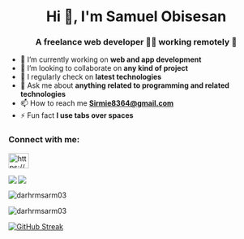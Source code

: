 <h1 align="center">Hi 👋, I'm Samuel Obisesan</h1>
<h3 align="center">A freelance web developer 👨‍💻 working remotely 🚀</h3>


- 🔭 I’m currently working on **web and app development**
- 👯 I’m looking to collaborate on **any kind of project**
- 📝 I regularly check on **latest technologies**
- 💬 Ask me about **anything related to programming and related technologies**
- 📫 How to reach me **Sirmie8364@gmail.com**
- ⚡ Fun fact **I use tabs over spaces**

<h3 align="left">Connect with me:</h3>
<p align="left">
<a href="https://linkedin.com/in/https://www.linkedin.com/in/samuel-obisesan-8b7aab262" target="blank"><img align="center" src="https://raw.githubusercontent.com/rahuldkjain/github-profile-readme-generator/master/src/images/icons/Social/linked-in-alt.svg" alt="https://www.linkedin.com/in/samuel-obisesan-8b7aab262" height="30" width="40" /></a>
</p>
</a>
<p><img align="left" src="https://github-readme-stats.vercel.app/api/top-langs/?username=darhrmsarm03&layout=compact" /></p>

<p><img align="center" src="https://github-readme-stats.vercel.app/api?username=darhrmsarm03&show_icons=true"/></p>

<p><img align="center" src="https://github-readme-streak-stats.herokuapp.com/?user=darhrmsarm03&" alt="darhrmsarm03" /></p>

<p><img src="https://github-readme-streak-stats.herokuapp.com?user=darhrmsarm03" alt="darhrmsarm03" /></p>

[![GitHub Streak](http://github-readme-streak-stats.herokuapp.com?user=darhrmsarm03)](https://git.io/streak-stats)



